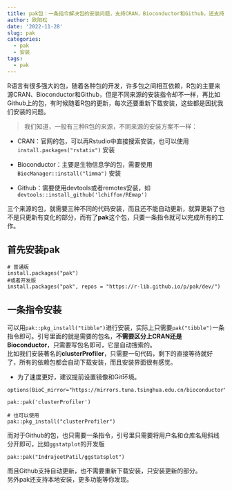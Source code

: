 ```yaml
---
title: pak包：一条指令解决包的安装问题，支持CRAN，Bioconductor和Github，还支持自动更新
author: 欧阳松
date: '2022-11-28'
slug: pak
categories:
  - pak
  - 安装
tags:
  - pak
---
```


R语言有很多强大的包，随着各种包的开发，许多包之间相互依赖，R包的主要来源CRAN、Bioconductor和Github，但是不同来源的安装指令却不一样，再比如Github上的包，有时候随着R包的更新，每次还要重新下载安装，这些都是困扰我们安装的问题。  

> 我们知道，一般有三种R包的来源，不同来源的安装方案不一样：

- CRAN：官网的包，可以再Rstudio中直接搜索安装，也可以使用`install.packages("rstatix")` 安装

- Bioconductor：主要是生物信息学的包，需要使用`BiocManager::install("limma")` 安装

- Github：需要使用devtools或者remotes安装，如`devtools::install_github('lchiffon/REmap')`

三个来源的包，就需要三种不同的代码安装，而且还不能自动更新，就算更新了也不是只更新有变化的部分，而有了**pak**这个包，只要一条指令就可以完成所有的工作。

## 首先安装pak

    # 普通版
    install.packages("pak")
    #或者开发版
    install.packages("pak", repos = "https://r-lib.github.io/p/pak/dev/")

## 一条指令安装

可以用`pak::pkg_install("tibble")`进行安装，实际上只需要`pak("tibble")`一条指令即可。引号里面的就是需要的包名，**不需要区分上CRAN还是Bioconductor**，只需要写包名即可，它是自动搜索的。  
比如我们安装著名的**clusterProfiler**，只需要一句代码，剩下的直接等待就好了，所有的依赖包都会自动下载安装，而且安装界面很有感觉。

- 为了速度更好，建议提前设置镜像和Git环境。

<!-- -->

    options(BioC_mirror="https://mirrors.tuna.tsinghua.edu.cn/bioconductor")

    pak::pak('clusterProfiler') 

    # 也可以使用 
    pak::pkg_install("clusterProfiler")

而对于Github的包，也只需要一条指令，引号里只需要将用户名和仓库名用斜线分开即可，比如`ggstatplot`的开发版

    pak::pak("IndrajeetPatil/ggstatsplot")

而且Github支持自动更新，也不需要重新下载安装，只安装更新的部分。  
另外pak还支持本地安装，更多功能等你发现。
